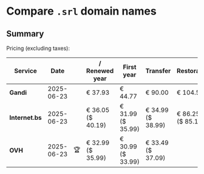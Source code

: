 # Compare `.srl` domain names

## Summary

Pricing (excluding taxes):

| Service | Date |  | / Renewed year | First year | Transfer | Restoration |
|--|--|--|--|--|--|--|
| **Gandi** | 2025-06-23 |  | € 37.93 | € 44.77 | € 90.00 | € 104.56 |
| **Internet.bs** | 2025-06-23 |  | € 36.05<br>($ 40.19) | € 31.99<br>($ 35.99) | € 34.99<br>($ 38.99) | € 86.25<br>($ 85.19) |
| **OVH** | 2025-06-23 | 🏆 | € 32.99<br>($ 35.99) | € 30.99<br>($ 33.99) | € 33.49<br>($ 37.09) |  |
